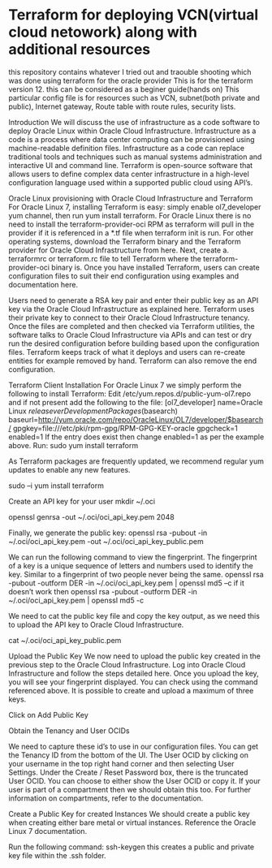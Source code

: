 # Terraform for deploying VCN(virtual cloud netowork) along with additional resources
this repository contains whatever I tried out  and traouble shooting which was done using terraform for the oracle provider
This is for the terraform version 12.
this can be considered as a beginer guide(hands on)
This particular config file is for resources such as VCN, subnet(both private and public), Internet gateway, Route table with route rules, security lists.

Introduction
We will discuss the use of infrastructure as a code software to deploy Oracle Linux within Oracle Cloud Infrastructure. Infrastructure as a code is a process where data center computing can be provisioned using machine-readable definition files. Infrastructure as a code can replace traditional tools and techniques such as manual systems administration and interactive UI and command line. Terraform is open-source software that allows users to define complex data center infrastructure in a high-level configuration language used within a supported public cloud using API’s.

Oracle Linux provisioning with Oracle Cloud Infrastructure and Terraform
For Oracle Linux 7, installing Terraform is easy: simply enable ol7_developer yum channel, then run yum install terraform. For Oracle Linux there is no need to install the terraform-provider-oci RPM as terraform will pull in the provider if it is referenced in a *.tf file when terraform init is run. For other operating systems, download the Terraform binary and the Terraform provider for Oracle Cloud Infrastructure from here. Next, create a. terraformrc or terraform.rc file to tell Terraform where the terraform-provider-oci binary is. Once you have installed Terraform, users can create configuration files to suit their end configuration using examples and documentation here.
 
Users need to generate a RSA key pair and enter their public key as an API key via the Oracle Cloud Infrastructure as explained here. Terraform uses their private key to connect to their Oracle Cloud Infrastructure tenancy. Once the files are completed and then checked via Terraform utilities, the software talks to Oracle Cloud Infrastructure via APIs and can test or dry run the desired configuration before building based upon the configuration files. Terraform keeps track of what it deploys and users can re-create entities for example removed by hand. Terraform can also remove the end configuration.

Terraform Client Installation
For Oracle Linux 7 we simply perform the following to install Terraform:
Edit /etc/yum.repos.d/public-yum-ol7.repo and if not present add the following to the file:
[ol7_developer]
    name=Oracle Linux $releasever Development Packages ($basearch)
    baseurl=http://yum.oracle.com/repo/OracleLinux/OL7/developer/$basearch/
    gpgkey=file:///etc/pki/rpm-gpg/RPM-GPG-KEY-oracle
    gpgcheck=1
    enabled=1
    If the entry does exist then change enabled=1 as per the example above.
Run: sudo yum install terraform 

As Terraform packages are frequently updated, we recommend regular yum updates to enable any new features.

sudo –i
yum install terraform
 
 
 
Create an API key for your user
mkdir ~/.oci
 
openssl genrsa -out ~/.oci/oci_api_key.pem 2048
 

Finally, we generate the public key:
openssl rsa -pubout -in ~/.oci/oci_api_key.pem -out ~/.oci/oci_api_key_public.pem
 
We can run the following command to view the fingerprint. The fingerprint of a key is a unique sequence of letters and numbers used to identify the key. Similar to a fingerprint of two people never being the same.
openssl rsa -pubout -outform DER -in ~/.oci/oci_api_key.pem | openssl md5 –c
if it doesn’t work then
openssl rsa -pubout -outform DER -in ~/.oci/oci_api_key.pem | openssl md5 -c

 
We need to cat the public key file and copy the key output, as we need this to upload the API key to Oracle Cloud Infrastructure.

cat ~/.oci/oci_api_key_public.pem
 
 
Upload the Public Key
We now need to upload the public key created in the previous step to the Oracle Cloud Infrastructure. Log into Oracle Cloud Infrastructure and follow the steps detailed here. Once you upload the key, you will see your fingerprint displayed. You can check using the command referenced above. It is possible to create and upload a maximum of three keys.

 
Click on Add Public Key
 
 
Obtain the Tenancy and User OCIDs

We need to capture these id’s to use in our configuration files. You can get the Tenancy ID from the bottom of the UI. The User OCID by clicking on your username in the top right hand corner and then selecting User Settings. Under the Create / Reset Password box, there is the truncated User OCID. You can choose to either show the User OCID or copy it. If your user is part of a compartment then we should obtain this too. For further information on compartments, refer to the documentation.

Create a Public Key for created Instances
We should create a public key when creating either bare metal or virtual instances. Reference the Oracle Linux 7 documentation.
 
Run the following command: ssh-keygen
this creates a public and private key file within the .ssh folder.
 


